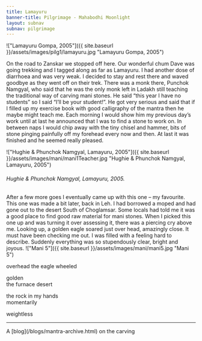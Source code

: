 ```yaml
---
title: Lamayuru
banner-title: Pilgrimage - Mahabodhi Moonlight
layout: subnav
subnav: pilgrimage
---
```



!["Lamayuru Gompa, 2005"]({{ site.baseurl }}/assets/images/pilg1/lamayuru.jpg "Lamayuru Gompa, 2005")

On the road to Zanskar we stopped off here. Our wonderful chum Dave
was going trekking and I tagged along as far as Lamayuru. I had
another dose of diarrhoea and was very weak. I decided to stay and
rest there and waved goodbye as they went off on their trek. There
was a monk there, Punchok Namgyal, who said that he was the only
monk left in Ladakh still teaching the traditional way of carving
mani stones. He said “this year I have no students” so I said “I’ll
be your student!”. He got very serious and said that if I filled up
my exercise book with good calligraphy of the mantra then he maybe
might teach me. Each morning I would show him my previous day’s work
until at last he announced that I was to find a stone to work on. In
between naps I would chip away with the tiny chisel and hammer, bits
of stone pinging painfully off my forehead every now and then. At
last it was finished and he seemed really pleased.

!["Hughie & Phunchok Namgyal, Lamayuru, 2005"]({{ site.baseurl }}/assets/images/mani/mani1Teacher.jpg "Hughie & Phunchok Namgyal, Lamayuru, 2005")
<h6>Hughie & Phunchok Namgyal, Lamayuru, 2005.</h6>

After a few more goes I eventually came up with this one – my
favourite. This one was made a bit later, back in Leh. I had
borrowed a moped and had gone out to the desert South of Choglamsar.
Some locals had told me it was a good place to find good raw
material for mani stones. When I picked this one up and was turning
it over assessing it, there was a piercing cry above me. Looking up,
a golden eagle soared just over head, amazingly close. It must have
been checking me out. I was filled with a feeling hard to describe.
Suddenly everything was so stupendously clear, bright and joyous.
!["Mani 5"]({{ site.baseurl }}/assets/images/mani/mani5.jpg "Mani
5")

<div class="poem">
overhead  
the eagle wheeled

golden  
the furnace desert

the rock in my hands  
momentarily

weightless
</div>


<hr />
A [blog](/blogs/mantra-archive.html) on the carving

